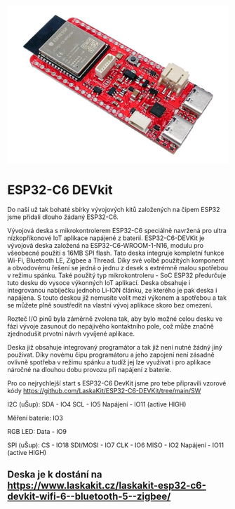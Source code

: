 ![ESP32-C6 DevKit](https://github.com/LaskaKit/ESP32-C6-DEVKit/blob/main/images/esp32-c6-devkit.JPG)

# ESP32-C6 DEVkit

Do naší už tak bohaté sbírky vývojových kitů založených na čipem ESP32 jsme přidali dlouho žádaný ESP32-C6.

Vývojová deska s mikrokontrolerem ESP32-C6 speciálně navržená pro ultra nízkopříkonové IoT aplikace napájené z baterií. ESP32-C6-DEVKit je vývojová deska založená na ESP32-C6-WROOM-1-N16, modulu pro všeobecné použití s 16MB SPI flash. Tato deska integruje kompletní funkce Wi-Fi, Bluetooth LE, Zigbee a Thread. Díky své volbě použitých komponent a obvodovému řešení se jedná o jednu z desek s extrémně malou spotřebou v režimu spánku. Také použitý typ mikrokontroleru - SoC ESP32 předurčuje tuto desku do vysoce výkonných IoT aplikací. Deska obsahuje i integrovanou nabíječku jednoho Li-ION článku, ze kterého je pak deska i napájena. S touto deskou již nemusíte volit mezi výkonem a spotřebou a tak se můžete plně soustředit na vlastní vývoj aplikace skoro bez omezení.

Rozteč I/O pinů byla záměrně zvolena tak, aby bylo možné celou desku ve fázi vývoje zasunout do nepájivého kontaktního pole, což může značně zjednodušit prvotní návrh vyvíjené aplikace.

Deska již obsahuje integrovaný programátor a tak již není nutné žádný jiný používat. Díky novému čipu programátoru a jeho zapojení není zásadně ovlivně spotřeba v režimu spánku a tudíž jej lze využívat i pro aplikace náročné na dlouhou dobu provozu při napájení z baterie.

Pro co nejrychlejší start s ESP32-C6 DevKit jsme pro tebe připravili vzorové kódy https://github.com/LaskaKit/ESP32-C6-DEVKit/tree/main/SW 

I2C (uŠup): 
SDA - IO4 
SCL - IO5
Napájení - IO11 (active HIGH)

Měření baterie:
IO3

RGB LED:
Data - IO9

SPI (uŠup):
CS - IO18
SDI/MOSI - IO7
CLK - IO6
MISO - IO2
Napájení - IO11 (active HIGH)

## Deska je k dostání na https://www.laskakit.cz/laskakit-esp32-c6-devkit-wifi-6--bluetooth-5--zigbee/ 
